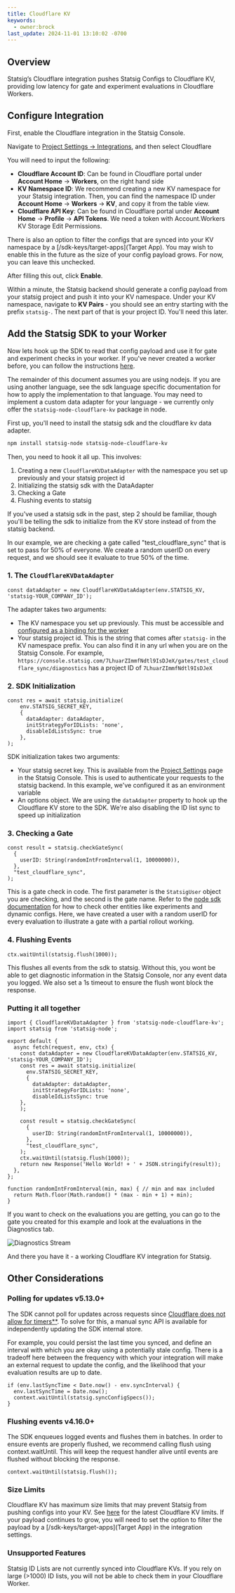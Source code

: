 ```yaml
---
title: Cloudflare KV
keywords:
  - owner:brock
last_update: 2024-11-01 13:10:02 -0700
---
```


## Overview
Statsig’s Cloudflare integration pushes Statsig Configs to Cloudflare KV, providing low latency for gate and experiment evaluations in Cloudflare Workers.

## Configure Integration
First, enable the Cloudflare integration in the Statsig Console.

Navigate to [Project Settings -> Integrations](https://console.statsig.com/integrations), and then select Cloudflare

You will need to input the following:
- **Cloudflare Account ID**: Can be found in Cloudflare portal under **Account Home** -> **Workers**, on the right hand side
- **KV Namespace ID**: We recommend creating a new KV namespace for your Statsig integration.  Then, you can find the namespace ID under **Account Home** -> **Workers** -> **KV**, and copy it from the table view.
- **Cloudflare API Key**: Can be found in Cloudflare portal under **Account Home** -> **Profile** -> **API Tokens**. We need a token with Account.Workers KV Storage Edit Permissions.

There is also an option to filter the configs that are synced into your KV namespace by a [/sdk-keys/target-apps](Target App).  You may wish to enable this in the future as the size of your config payload grows.  For now, you can leave this unchecked.

After filling this out, click **Enable**.

Within a minute, the Statsig backend should generate a config payload from your statsig project and push it into your KV namespace.  Under your KV namespace, navigate to **KV Pairs** - you should see an entry starting with the prefix `statsig-`.  The next part of that is your project ID.  You'll need this later.

## Add the Statsig SDK to your Worker
Now lets hook up the SDK to read that config payload and use it for gate and experiment checks in your worker.  If you've never created a worker before, you can follow the instructions [here](https://developers.cloudflare.com/workers/).

The remainder of this document assumes you are using nodejs.  If you are using another language, see the sdk language specific documentation for how to apply the implementation to that language.  You may need to implement a custom data adapter for your language -  we currently only offer the `statsig-node-cloudflare-kv` package in node.

First up, you'll need to install the statsig sdk and the cloudflare kv data adapter.

```bash
npm install statsig-node statsig-node-cloudflare-kv
```

Then, you need to hook it all up.  This involves:
1. Creating a new `CloudflareKVDataAdapter` with the namespace you set up previously and your statsig project id
2. Initializing the statsig sdk with the DataAdapter
3. Checking a Gate
4. Flushing events to statsig

If you've used a statsig sdk in the past, step 2 should be familiar, though you'll be telling the sdk to initialize from the KV store instead of from the statsig backend.

In our example, we are checking a gate called "test_cloudflare_sync" that is set to pass for 50% of everyone.  We create a random userID on every request, and we should see it evaluate to true 50% of the time.

### 1. The `CloudflareKVDataAdapter`
```
const dataAdapter = new CloudflareKVDataAdapter(env.STATSIG_KV, 'statsig-YOUR_COMPANY_ID');
```

The adapter takes two arguments:
- The KV namespace you set up previously.  This must be accessible and [configured as a binding for the worker](https://developers.cloudflare.com/kv/concepts/kv-bindings/)
- Your statsig project id.  This is the string that comes after `statsig-` in the KV namespace prefix.  You can also find it in any url when you are on the Statsig Console.  For example, `https://console.statsig.com/7LhuarZImmfNdtl9IsDJeX/gates/test_cloudflare_sync/diagnostics` has a project ID of `7LhuarZImmfNdtl9IsDJeX`


### 2. SDK Initialization
```
const res = await statsig.initialize(
    env.STATSIG_SECRET_KEY,
    { 
      dataAdapter: dataAdapter,
      initStrategyForIDLists: 'none',
      disableIdListsSync: true
    },
);
```
SDK initialization takes two arguments:
- Your statsig secret key.  This is available from the [Project Settings](https://console.statsig.com/api_keys) page in the Statsig Console.  This is used to authenticate your requests to the statsig backend.  In this example, we've configured it as an environment variable
- An options object.  We are using the `dataAdapter` property to hook up the Cloudflare KV store to the SDK. We're also disabling the ID list sync to speed up initialization


### 3. Checking a Gate
```
const result = statsig.checkGateSync(
  {
    userID: String(randomIntFromInterval(1, 10000000)),
  },
  "test_cloudflare_sync",
);
```

This is a gate check in code.  The first parameter is the `StatsigUser` object you are checking, and the second is the gate name.  Refer to the [node sdk documentation](/server/nodejsServerSDK) for how to check other entities like experiments and dynamic configs.  Here, we have created a user with a random userID for every evaluation to illustrate a gate with a partial rollout working.

### 4. Flushing Events

```
ctx.waitUntil(statsig.flush(1000));
```

This flushes all events from the sdk to statsig.  Without this, you wont be able to get diagnostic information in the Statsig Console, nor any event data you logged. We also set a 1s timeout to ensure the flush wont block the response.

### Putting it all together

```
import { CloudflareKVDataAdapter } from 'statsig-node-cloudflare-kv';
import statsig from 'statsig-node';

export default {
  async fetch(request, env, ctx) {
    const dataAdapter = new CloudflareKVDataAdapter(env.STATSIG_KV, 'statsig-YOUR_COMPANY_ID');
    const res = await statsig.initialize(
      env.STATSIG_SECRET_KEY,
      { 
        dataAdapter: dataAdapter,
        initStrategyForIDLists: 'none',
        disableIdListsSync: true
    },
    );

    const result = statsig.checkGateSync(
      {
        userID: String(randomIntFromInterval(1, 10000000)),
      },
      "test_cloudflare_sync",
    );
    ctx.waitUntil(statsig.flush(1000));
    return new Response('Hello World! + ' + JSON.stringify(result));
  },
};

function randomIntFromInterval(min, max) { // min and max included 
  return Math.floor(Math.random() * (max - min + 1) + min);
}
```

If you want to check on the evaluations you are getting, you can go to the gate you created for this example and look at the evaluations in the Diagnostics tab.

![Diagnostics Stream](https://github.com/user-attachments/assets/1cc865ed-e15c-41a4-8979-24e1d457a7b1)

And there you have it - a working Cloudflare KV integration for Statsig. 

## Other Considerations

### Polling for updates v5.13.0+
The SDK cannot poll for updates across requests since [Cloudflare does not allow for timers**](https://developers.cloudflare.com/workers/reference/security-model/#step-1-disallow-timers-and-multi-threading).
To solve for this, a manual sync API is available for independently updating the SDK internal store.

For example, you could persist the last time you synced, and define an interval with which you are okay using a potentially stale config.  There is a tradeoff here between the frequency with which your integration will make an external request to update the config, and the likelihood that your evaluation results are up to date.
```
if (env.lastSyncTime < Date.now() - env.syncInterval) {
  env.lastSyncTime = Date.now();
  context.waitUntil(statsig.syncConfigSpecs());
}
```

### Flushing events v4.16.0+
The SDK enqueues logged events and flushes them in batches. In order to ensure events are properly flushed, we recommend calling flush using context.waitUntil. This will keep the request handler alive until events are flushed without blocking the response.

```
context.waitUntil(statsig.flush());
```

### Size Limits
Cloudflare KV has maximum size limits that may prevent Statsig from pushing configs into your KV. See [here](https://developers.cloudflare.com/workers/platform/limits/#kv-limits) for the latest Cloudflare KV limits.  If your payload continues to grow, you will need to set the option to filter the payload by a [/sdk-keys/target-apps](Target App) in the integration settings.

### Unsupported Features
Statsig ID Lists are not currently synced into Cloudflare KVs.  If you rely on large (>1000) ID lists, you will not be able to check them in your Cloudflare Worker.
